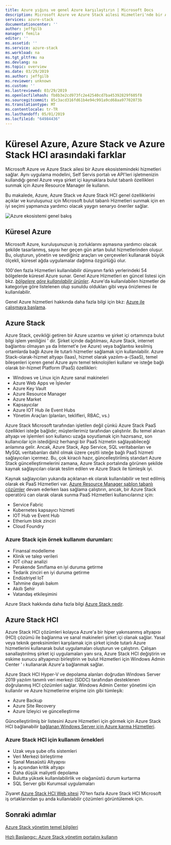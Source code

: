 ```yaml
---
title: Azure yığını ve genel Azure karşılaştırın | Microsoft Docs
description: Microsoft Azure ve Azure Stack ailesi Hizmetleri'nde bir Azure ekosistemi nasıl sağladığını öğrenin
services: azure-stack
documentationcenter: ''
author: jeffgilb
manager: femila
editor: ''
ms.assetid: ''
ms.service: azure-stack
ms.workload: na
ms.tgt_pltfrm: na
ms.devlang: na
ms.topic: overview
ms.date: 03/29/2019
ms.author: jeffgilb
ms.reviewer: unknown
ms.custom: ''
ms.lastreviewed: 03/29/2019
ms.openlocfilehash: fb8b3e2cd973fc2e42540cd7ba45392829f605f8
ms.sourcegitcommit: 85c3acd316fd61b4e94c991a9cd68aa97702073b
ms.translationtype: MT
ms.contentlocale: tr-TR
ms.lasthandoff: 05/01/2019
ms.locfileid: "64984436"
---
```

# <a name="differences-between-global-azure-azure-stack-and-azure-stack-hci"></a>Küresel Azure, Azure Stack ve Azure Stack HCI arasındaki farklar

Microsoft Azure ve Azure Stack ailesi bir Azure ekosistemindeki hizmetleri sağlar. Aynı uygulama modelini, Self Servis portalı ve API'leri işletmenizin kullandığı genel Azure veya şirket içi kaynaklara bulut tabanlı özellikleri sunmak için Azure Resource Manager ile kullanın.

Bu makalede, Azure, Azure Stack ve Azure Stack HCI genel özelliklerini açıklar ve kuruluşunuz için Microsoft bulut tabanlı Hizmetleri sunmak için en iyi seçimi yapmanıza yardımcı olacak yaygın senaryo öneriler sağlar.

![Azure ekosistemi genel bakış](./media/compare-azure-azure-stack/azure-family.png)

## <a name="global-azure"></a>Küresel Azure

Microsoft Azure, kuruluşunuzun iş zorluklarını aşmasına yardımcı olacak şekilde tasarlanmış, sayısı her geçen gün artan bulut hizmetlerinden oluşur. Bu, oluşturun, yönetin ve sevdiğiniz araçları ve çerçeveleri kullanarak büyük ölçekli, küresel ağda uygulamalar dağıtma özgürlüğü olur.

100'den fazla Hizmetleri kullanılabilir dünyanın farklı yerlerindeki 54 bölgelerde küresel Azure sunar. Genel Azure Hizmetleri en güncel listesi için bkz. [ *bölgelere göre kullanılabilir ürünler*](https://azure.microsoft.com/regions/services). Azure'da kullanılabilen hizmetler de kategoriye göre listelenen olup sunuldu oldukları gibi veya önizlemesi ile kullanılabilir.

Genel Azure hizmetleri hakkında daha fazla bilgi için bkz: [Azure ile çalışmaya başlama](https://docs.microsoft.com/azure/#pivot=get-started&panel=get-started1).

## <a name="azure-stack"></a>Azure Stack

Azure Stack, çevikliği getiren bir Azure uzantısı ve şirket içi ortamınıza bulut bilgi işlem yeniliğini ' dir. Şirket içinde dağıtılması, Azure Stack, internet bağlantısı olmayan ya da İnternet'e (ve Azure) veya bağlantısı kesilmiş ortamlarda bağlı Azure ile tutarlı hizmetler sağlamak için kullanılabilir. Azure Stack-olarak-hizmet altyapı (Iaas), hizmet olarak yazılım-a-(SaaS), temel bileşenleri içeren genel Azure aynı temel teknolojileri kullanır ve isteğe bağlı olarak bir-hizmet Platform (PaaS) özellikleri:

- Windows ve Linux için Azure sanal makineleri
- Azure Web Apps ve İşlevler
- Azure Key Vault
- Azure Resource Manager
- Azure Market
- Kapsayıcılar
- Azure IOT Hub ile Event Hubs
- Yönetim Araçları (planları, teklifleri, RBAC, vs.)

Azure Stack Microsoft tarafından işletilen değil çünkü Azure Stack PaaS özellikleri isteğe bağlıdır; müşterilerimiz tarafından çalıştırılır. Bu temel alınan altyapı ve işlemleri son kullanıcı uzağa soyutlamak için hazırsanız, son kullanıcılar için istediğiniz herhangi bir PaaS hizmetin sağlayabileceği anlamına gelir. Ancak, Azure Stack, App Service, SQL veritabanları ve MySQL veritabanları dahil olmak üzere çeşitli isteğe bağlı PaaS hizmeti sağlayıcıları içermez. Bu, çok kiracılı hazır, güncelleştirilmiş standart Azure Stack güncelleştirmelerini zamana, Azure Stack portalında görünen şekilde kaynak sağlayıcıları olarak teslim edilen ve Azure Stack ile tümleşik iyi.

Kaynak sağlayıcıları yukarıda açıklanan ek olarak kullanılabilir ve test edilmiş olarak ek PaaS Hizmetleri var. [Azure Resource Manager şablon tabanlı çözümler](https://github.com/Azure/AzureStack-QuickStart-Templates) devam ederken Iaas sağlama çalıştırın, ancak, bir Azure Stack operatörü can olarak olarak sunma PaaS Hizmetleri kullanıcılarınız için:

- Service Fabric
- Kubernetes kapsayıcı hizmeti
- IOT Hub ve Event Hub
- Etherium blok zinciri
- Cloud Foundry

### <a name="example-use-cases-for-azure-stack"></a>Azure Stack için örnek kullanım durumları:

- Finansal modelleme
- Klinik ve talep verileri
- IOT cihaz analizi
- Perakende Sınıflama en iyi duruma getirme
- Tedarik zinciri en iyi duruma getirme
- Endüstriyel IoT
- Tahmine dayalı bakım
- Akıllı Şehir
- Vatandaş etkileşimini

Azure Stack hakkında daha fazla bilgi [Azure Stack nedir](azure-stack-overview.md).

## <a name="azure-stack-hci"></a>Azure Stack HCI 

Azure Stack HCI çözümleri kolayca Azure'a bir hiper yakınsanmış altyapısı (HCI) çözümü ile bağlanma ve sanal makineleri şirket içi olanak sağlar. Yasal veya teknik gereksinimleri karşılamak için şirket içinde tutarlı Azure hizmetlerini kullanarak bulut uygulamaları oluşturun ve çalıştırın. Çalışan sanallaştırılmış şirket içi uygulamaları yanı sıra, Azure Stack HCI değiştirin ve eskime sunucu altyapınızı birleştirin ve bulut Hizmetleri için Windows Admin Center ' ı kullanarak Azure'a bağlanmak sağlar.

Azure Stack HCI Hyper-V ve depolama alanları doğrudan Windows Server 2019 yazılım tanımlı veri merkezi (SDDC) tarafından desteklenen doğrulanmış HCI çözümleri sağlar. Windows Admin Center yönetimi için kullanılır ve Azure hizmetlerine erişime izin gibi tümleşik:

- Azure Backup
- Azure Site Recovery
- Azure İzleyici ve güncelleştirme

Güncelleştirilmiş bir listesini Azure Hizmetleri için görmek için Azure Stack HCI bağlanabilir [bağlanan Windows Server için Azure karma Hizmetleri](https://docs.microsoft.com/windows-server/azure-hybrid-services/index).

### <a name="example-use-cases-for-azure-stack-hci"></a>Azure Stack HCI için kullanım örnekleri
- Uzak veya şube ofis sistemleri
- Veri Merkezi birleştirme
- Sanal Masaüstü Altyapısı
- İş açısından kritik altyapı
- Daha düşük maliyetli depolama
- Bulutta yüksek kullanılabilirlik ve olağanüstü durum kurtarma
- SQL Server gibi Kurumsal uygulamaları

Ziyaret [Azure Stack HCI Web sitesi](https://azure.microsoft.com/overview/azure-stack/hci/) 70'ten fazla Azure Stack HCI Microsoft iş ortaklarından şu anda kullanılabilir çözümleri görüntülemek için.

## <a name="next-steps"></a>Sonraki adımlar

[Azure Stack yönetim temel bilgileri](azure-stack-manage-basics.md)

[Hızlı Başlangıç: Azure Stack yönetim portalını kullanın](azure-stack-manage-portals.md)
